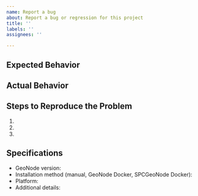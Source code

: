 ```yaml
---
name: Report a bug
about: Report a bug or regression for this project
title: ''
labels: ''
assignees: ''

---
```


## Expected Behavior


## Actual Behavior


## Steps to Reproduce the Problem

  1.
  2.
  3.

## Specifications

  - GeoNode version:
  - Installation method (manual, GeoNode Docker, SPCGeoNode Docker):
  - Platform:
  - Additional details:
